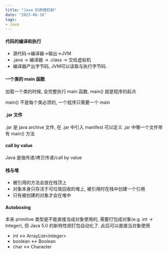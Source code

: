 ```yaml
---
title: "Java 的原理机制"
date: "2023-06-16"
tags:
- Java
---
```


#### 代码的编译和执行
- 源代码->编译器->输出->JVM
- .java -> 编译器 -> .class -> 交给虚拟机
- 编译器产出字节码, JVM可以读取与执行字节码.

#### 一个类的 main 函数
加载一个类的时候, 会完整执行 main 函数, main() 就是程序的起点

main() 不是每个类必须的, 一个程序只需要一个 main

#### .jar 文件
.jar 是 java archive 文件, 在 .jar 中引入 manifest 可以定义 .jar 中哪一个文件带有 main() 方法

#### call by value
Java 是值传递/拷贝传递/call by value

#### 栈与堆

- 被引用的方法会放在栈顶上
- 对象本身只存活于可垃圾回收的堆上, 被引用时在栈中创建一个引用
- 只有被创建的对象才会在堆中

#### Autoboxing
本来 primitive 类型是不能直接当成对象使用的, 需要打包成对象(e.g. int -> Integer), 但 Java 5.0 的新特性把打包自动化了. 此后可以直接当对象使用

- int <-> ArrayList\<Integer>
- boolean <-> Boolean
- char <-> Character